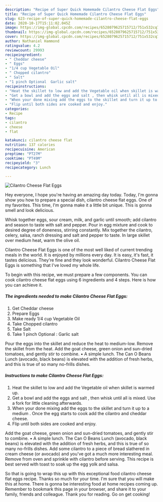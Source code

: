 ```yaml
---
description: "Recipe of Super Quick Homemade Cilantro Cheese Flat Eggs"
title: "Recipe of Super Quick Homemade Cilantro Cheese Flat Eggs"
slug: 623-recipe-of-super-quick-homemade-cilantro-cheese-flat-eggs
date: 2020-10-17T15:11:02.045Z
image: https://img-global.cpcdn.com/recipes/6528079625715712/751x532cq70/cilantro-cheese-flat-eggs-recipe-main-photo.jpg
thumbnail: https://img-global.cpcdn.com/recipes/6528079625715712/751x532cq70/cilantro-cheese-flat-eggs-recipe-main-photo.jpg
cover: https://img-global.cpcdn.com/recipes/6528079625715712/751x532cq70/cilantro-cheese-flat-eggs-recipe-main-photo.jpg
author: Nathaniel Hammond
ratingvalue: 4.2
reviewcount: 29993
recipeingredient:
- " Cheddar cheese"
- " Eggs"
- "1/4 cup Vegetable Oil"
- " Chopped cilantro"
- " Salt"
- "1 pinch Optional  Garlic salt"
recipeinstructions:
- "Heat the skillet to low and add the Vegetable oil when skillet is warmed up."
- "Get a bowl and add the eggs and salt , then whisk until all is mixed. Use a fork for little cleaning afterwards."
- "When your done mixing add the eggs to the skillet and turn it up to a medium . Once           the egg starts to cook add the cilantro and cheddar cheese."
- "Flip until both sides are cooked and enjoy."
categories:
- Recipe
tags:
- cilantro
- cheese
- flat

katakunci: cilantro cheese flat 
nutrition: 137 calories
recipecuisine: American
preptime: "PT27M"
cooktime: "PT49M"
recipeyield: "3"
recipecategory: Lunch

---
```



![Cilantro Cheese Flat Eggs](https://img-global.cpcdn.com/recipes/6528079625715712/751x532cq70/cilantro-cheese-flat-eggs-recipe-main-photo.jpg)

Hey everyone, I hope you're having an amazing day today. Today, I'm gonna show you how to prepare a special dish, cilantro cheese flat eggs. One of my favorites. This time, I'm gonna make it a little bit unique. This is gonna smell and look delicious.

Whisk together eggs, sour cream, milk, and garlic until smooth; add cilantro and season to taste with salt and pepper. Pour in egg mixture and cook to desired degree of doneness, stirring constantly. Mix together the cilantro, celery, salsa, ranch dressing and salt and pepper to taste. In large skillet over medium heat, warm the olive oil.

Cilantro Cheese Flat Eggs is one of the most well liked of current trending meals in the world. It is enjoyed by millions every day. It is easy, it's fast, it tastes delicious. They're fine and they look wonderful. Cilantro Cheese Flat Eggs is something that I've loved my whole life.


To begin with this recipe, we must prepare a few components. You can cook cilantro cheese flat eggs using 6 ingredients and 4 steps. Here is how you can achieve it.

<!--inarticleads1-->

##### The ingredients needed to make Cilantro Cheese Flat Eggs:

1. Get  Cheddar cheese
1. Prepare  Eggs
1. Make ready 1/4 cup Vegetable Oil
1. Take  Chopped cilantro
1. Take  Salt
1. Take 1 pinch Optional : Garlic salt


Pour the eggs into the skillet and reduce the heat to medium-low. Remove the skillet from the heat. Add the goat cheese, green onion and sun-dried tomatoes, and gently stir to combine. • A simple lunch. The Can O Beans Lunch (avocado, black beans) is elevated with the addition of fresh herbs, and this is true of so many no-frills dishes. 

<!--inarticleads2-->

##### Instructions to make Cilantro Cheese Flat Eggs:

1. Heat the skillet to low and add the Vegetable oil when skillet is warmed up.
1. Get a bowl and add the eggs and salt , then whisk until all is mixed. Use a fork for little cleaning afterwards.
1. When your done mixing add the eggs to the skillet and turn it up to a medium . Once           the egg starts to cook add the cilantro and cheddar cheese.
1. Flip until both sides are cooked and enjoy.


Add the goat cheese, green onion and sun-dried tomatoes, and gently stir to combine. • A simple lunch. The Can O Beans Lunch (avocado, black beans) is elevated with the addition of fresh herbs, and this is true of so many no-frills dishes. Add some cilantro to a piece of bread slathered in cream cheese (or avocado) and you&#39;ve got a much more interesting meal. Remove from oven and sprinkle with cilantro before serving. This recipe is best served with toast to soak up the egg yolk and salsa. 

So that is going to wrap this up with this exceptional food cilantro cheese flat eggs recipe. Thanks so much for your time. I'm sure that you will make this at home. There is gonna be interesting food at home recipes coming up. Remember to bookmark this page in your browser, and share it to your family, friends and colleague. Thank you for reading. Go on get cooking!
